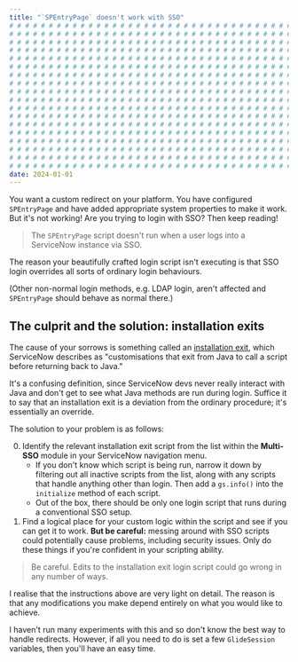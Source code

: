 ```yaml
---
title: "`SPEntryPage` doesn't work with SSO"
# # # # # # # # # # # # # # # # # # # # # # # # # # # # # # # # # # # # # # # #
# # # # # # # # # # # # # # # # # # # # # # # # # # # # # # # # # # # # # # # #
# # # # # # # # # # # # # # # # # # # # # # # # # # # # # # # # # # # # # # # #
# # # # # # # # # # # # # # # # # # # # # # # # # # # # # # # # # # # # # # # #
# # # # # # # # # # # # # # # # # # # # # # # # # # # # # # # # # # # # # # # #
# # # # # # # # # # # # # # # # # # # # # # # # # # # # # # # # # # # # # # # #
# # # # # # # # # # # # # # # # # # # # # # # # # # # # # # # # # # # # # # # #
# # # # # # # # # # # # # # # # # # # # # # # # # # # # # # # # # # # # # # # #
# # # # # # # # # # # # # # # # # # # # # # # # # # # # # # # # # # # # # # # #
# # # # # # # # # # # # # # # # # # # # # # # # # # # # # # # # # # # # # # # #
# # # # # # # # # # # # # # # # # # # # # # # # # # # # # # # # # # # # # # # #
# # # # # # # # # # # # # # # # # # # # # # # # # # # # # # # # # # # # # # # #
# # # # # # # # # # # # # # # # # # # # # # # # # # # # # # # # # # # # # # # #
# # # # # # # # # # # # # # # # # # # # # # # # # # # # # # # # # # # # # # # #
# # # # # # # # # # # # # # # # # # # # # # # # # # # # # # # # # # # # # # # #
# # # # # # # # # # # # # # # # # # # # # # # # # # # # # # # # # # # # # # # #
# # # # # # # # # # # # # # # # # # # # # # # # # # # # # # # # # # # # # # # #
# # # # # # # # # # # # # # # # # # # # # # # # # # # # # # # # # # # # # # # #
date: 2024-01-01
---
```


You want a custom redirect on your platform. You have configured `SPEntryPage` and have added appropriate system properties to make it work. But it's not working! Are you trying to login with SSO? Then keep reading!

> The `SPEntryPage` script doesn't run when a user logs into a ServiceNow instance via SSO.

The reason your beautifully crafted login script isn't executing is that SSO login overrides all sorts of ordinary login behaviours.

(Other non-normal login methods, e.g. LDAP login, aren't affected and `SPEntryPage` should behave as normal there.)

## The culprit and the solution: installation exits

The cause of your sorrows is something called an [installation exit](https://docs.servicenow.com/bundle/washingtondc-platform-security/page/script/server-scripting/reference/r_InstallationExits.html), which ServiceNow describes as "customisations that exit from Java to call a script before returning back to Java."

It's a confusing definition, since ServiceNow devs never really interact with Java and don't get to see what Java methods are run during login. Suffice it to say that an installation exit is a deviation from the ordinary procedure; it's essentially an override.

The solution to your problem is as follows:

0. Identify the relevant installation exit script from the list within the **Multi-SSO** module in your ServiceNow navigation menu.
    - If you don't know which script is being run, narrow it down by filtering out all inactive scripts from the list, along with any scripts that handle anything other than login. Then add a `gs.info()` into the `initialize` method of each script.
    - Out of the box, there should be only one login script that runs during a conventional SSO setup.
1. Find a logical place for your custom logic within the script and see if you can get it to work. **But be careful:** messing around with SSO scripts could potentially cause problems, including security issues. Only do these things if you're confident in your scripting ability.

> Be careful. Edits to the installation exit login script could go wrong in any number of ways.

I realise that the instructions above are very light on detail. The reason is that any modifications you make depend entirely on what you would like to achieve.

I haven't run many experiments with this and so don't know the best way to handle redirects. However, if all you need to do is set a few `GlideSession` variables, then you'll have an easy time.
